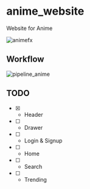 # anime_website
Website for Anime

![animefx](https://user-images.githubusercontent.com/31028745/112741251-b7bc2700-8fa1-11eb-934f-8f23d8436bd7.png)


## Workflow
![pipeline_anime](https://user-images.githubusercontent.com/31028745/112741164-9ad32400-8fa0-11eb-8fe3-95e4d7e2e0fb.png)

## TODO

- [x] - Header
- [ ] - Drawer
- [ ] - Login & Signup
- [ ] - Home
- [ ] - Search
- [ ] - Trending
